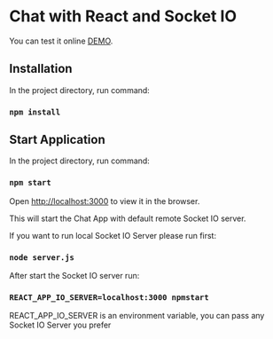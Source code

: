 # Chat with React and Socket IO
You can test it online [DEMO](https://github.com/facebook/create-react-app).

## Installation

In the project directory, run command:

### `npm install`

## Start Application

In the project directory, run command:

### `npm start`

Open [http://localhost:3000](http://localhost:3000) to view it in the browser.

This will start the Chat App with default remote Socket IO server. 

If you want to run local Socket IO Server please run first:

### `node server.js`

After start the Socket IO server run:

### `REACT_APP_IO_SERVER=localhost:3000 npmstart`

REACT_APP_IO_SERVER is an environment variable, you can pass any Socket IO Server you prefer